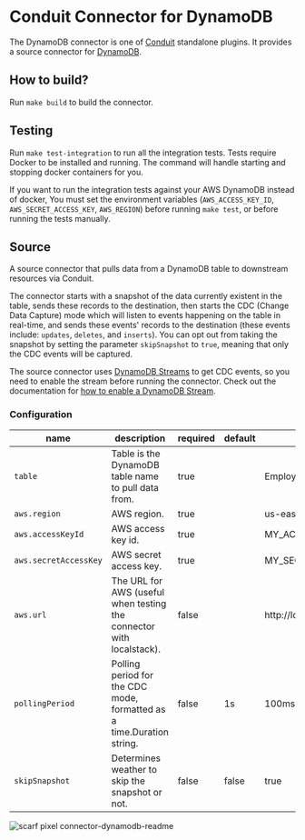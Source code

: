 # Conduit Connector for DynamoDB
The DynamoDB connector is one of [Conduit](https://github.com/ConduitIO/conduit) standalone plugins. It provides a source
connector for [DynamoDB](https://aws.amazon.com/dynamodb/).

## How to build?

Run `make build` to build the connector.

## Testing

Run `make test-integration` to run all the integration tests. Tests require Docker to be installed and running.
The command will handle starting and stopping docker containers for you.

If you want to run the integration tests against your AWS DynamoDB instead of docker, You must set the environment
variables (`AWS_ACCESS_KEY_ID`, `AWS_SECRET_ACCESS_KEY`, `AWS_REGION`) before running `make test`, 
or before running the tests manually.

## Source
A source connector that pulls data from a DynamoDB table to downstream resources via Conduit.

The connector starts with a snapshot of the data currently existent in the table, sends these records to the 
destination, then starts the CDC (Change Data Capture) mode which will listen to events happening on the table
in real-time, and sends these events' records to the destination (these events include: `updates`, `deletes`, and `inserts`).
You can opt out from taking the snapshot by setting the parameter `skipSnapshot` to `true`, meaning that only the CDC
events will be captured.

The source connector uses [DynamoDB Streams](https://docs.aws.amazon.com/amazondynamodb/latest/developerguide/Streams.html) to get CDC events,
so you need to enable the stream before running the connector. Check out the documentation for [how to enable a DynamoDB Stream](https://docs.aws.amazon.com/amazondynamodb/latest/developerguide/Streams.html#Streams.Enabling).

### Configuration

| name                  | description                                                           | required | default | example               |
|-----------------------|-----------------------------------------------------------------------|----------|---------|-----------------------|
| `table`               | Table is the DynamoDB table name to pull data from.                   | true     |         | Employees             |
| `aws.region`          | AWS region.                                                           | true     |         | us-east-1             |
| `aws.accessKeyId`     | AWS access key id.                                                    | true     |         | MY_ACCESS_KEY_ID      |
| `aws.secretAccessKey` | AWS secret access key.                                                | true     |         | MY_SECRET_ACCESS_KEY  |
| `aws.url`             | The URL for AWS (useful when testing the connector with localstack).  | false    |         | http://localhost:4566 |
| `pollingPeriod`       | Polling period for the CDC mode, formatted as a time.Duration string. | false    | 1s      | 100ms, 1m, 10m, 1h    |
| `skipSnapshot`        | Determines weather to skip the snapshot or not.                       | false    | false   | true                  |

<!-- Todo: working on adding some implementation details -->

![scarf pixel connector-dynamodb-readme](https://static.scarf.sh/a.png?x-pxid=cbb3901b-e502-4106-aa10-0b0726532dd6)